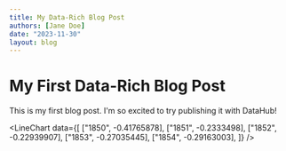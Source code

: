 ```yaml
---
title: My Data-Rich Blog Post
authors: [Jane Doe]
date: "2023-11-30"
layout: blog
---
```


# My First Data-Rich Blog Post

This is my first blog post. I'm so excited to try publishing it with DataHub!

<LineChart
  data={[
    ["1850", -0.41765878],
    ["1851", -0.2333498],
    ["1852", -0.22939907],
    ["1853", -0.27035445],
    ["1854", -0.29163003],
  ]}
/>
